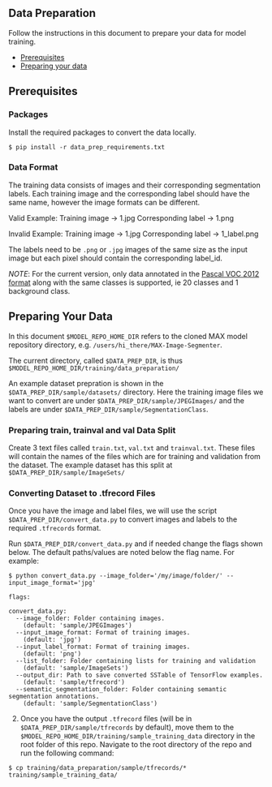 ## Data Preparation

Follow the instructions in this document to prepare your data for model training.
- [Prerequisites](#prerequisites)
- [Preparing your data](#preparing-your-data)

## Prerequisites

### Packages

Install the required packages to convert the data locally. 

```shell
$ pip install -r data_prep_requirements.txt
```

### Data Format

The training data consists of images and their corresponding segmentation labels. Each training image and the corresponding label should have the same name, however the image formats can be different. 

Valid Example:
Training image -> 1.jpg
Corresponding label -> 1.png

Invalid Example:
Training image -> 1.jpg
Corresponding label -> 1_label.png

The labels need to be `.png` or `.jpg` images of the same size as the input image but each pixel should contain the corresponding label_id. 

*NOTE*: For the current version, only data annotated in the [Pascal VOC 2012 format](http://host.robots.ox.ac.uk/pascal/VOC/voc2012/devkit_doc.pdf) along with the same classes is supported, ie 20 classes and 1 background class. 

## Preparing Your Data

In this document `$MODEL_REPO_HOME_DIR` refers to the cloned MAX model repository directory, e.g.
`/users/hi_there/MAX-Image-Segmenter`. 

The current directory, called `$DATA_PREP_DIR`, is thus `$MODEL_REPO_HOME_DIR/training/data_preparation/`

An example dataset prepration is shown in the `$DATA_PREP_DIR/sample/datasets/` directory. Here the training image files we want to convert are under `$DATA_PREP_DIR/sample/JPEGImages/` and the labels are under `$DATA_PREP_DIR/sample/SegmentationClass`.

### Preparing train, trainval and val Data Split
Create 3 text files called `train.txt`, `val.txt` and `trainval.txt`. These files will contain the names of the files which are for training and validation from the dataset. The example dataset has this split at `$DATA_PREP_DIR/sample/ImageSets/`

### Converting Dataset to .tfrecord Files
Once you have the image and label files, we will use the script `$DATA_PREP_DIR/convert_data.py` to convert images and labels to the required `.tfrecords` format.

Run `$DATA_PREP_DIR/convert_data.py` and if needed change the flags shown below. The default paths/values are noted below the flag name.
For example:
```shell
$ python convert_data.py --image_folder='/my/image/folder/' --input_image_format='jpg'
```

```shell
flags:

convert_data.py:
  --image_folder: Folder containing images.
    (default: 'sample/JPEGImages')
  --input_image_format: Format of training images.
    (default: 'jpg')
  --input_label_format: Format of training images.
    (default: 'png')
  --list_folder: Folder containing lists for training and validation
    (default: 'sample/ImageSets')
  --output_dir: Path to save converted SSTable of TensorFlow examples.
    (default: 'sample/tfrecord')
  --semantic_segmentation_folder: Folder containing semantic segmentation annotations.
    (default: 'sample/SegmentationClass')
```


2. Once you have the output `.tfrecord` files (will be in `$DATA_PREP_DIR/sample/tfrecords` by default), move them to the `$MODEL_REPO_HOME_DIR/training/sample_training_data` directory in the root folder of this repo. Navigate to the root directory of the repo and run the following command:
```shell
$ cp training/data_preparation/sample/tfrecords/* training/sample_training_data/
```
